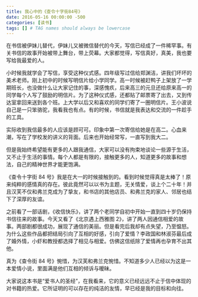 ```yaml
---
title: 我心中的《查令十字街84号》
date: 2016-05-16 00:00:00 -500
categories: [读书]
tags: [] # TAG names should always be lowercase
---
```


在书信被伊妹儿替代，伊妹儿又被微信替代的今天，写信已经成了一件稀罕事。有关书信的故事开始被带上舞台，带上荧幕。大家都觉得，写信真好，真美，我也要写给我最爱的人。

小时候我就学会了写信，享受这种仪式感。四年级写过信给郑渊洁，讲我们坏坏的美术老师。刚上初中的时候写明信片给小学同学。高一时候被赶鸭子上架放了一学期班长，也没做什么让大家记住的事，深感愧疚，后来高三的元旦还给原来高一的同学每个人写了鼓励的明信片。为了这种仪式感，还都贴了邮票寄了出去，又到传达室拿回来送到各个班。上大学以后又和喜欢的同学们寄了一圈明信片。王小波说自己是一只笨骆驼，我看我也有点。有的时候，书信就是我表达和交流的一件趁手的工具。

实际收到我信最多的人应该是顾可可。印象中第一次寄信给她是在高二。心血来潮，写在了学校发的讲义的背面。后来也开始经常写，一直写到我大二。

但是我始终希望能有更多的人跟我通信，大家可以没有拘束地谈论一些源于生活，又不止于生活的事情。每个人都是有限的，接触更多的人，知道更多的故事和想法，自己的精神世界才能更饱满。

《查令十字街 84 号》我是在大一的时候接触到的。看到时候觉得真是太棒了！原来纯粹的感情真的存在。彼此竟然可以以书为主题，无关情爱，谈上个二十年！并且汉芙不仅和弗兰克成为了挚友，和书店的其他店员、和弗兰克的家人、邻居也结下了深厚的友谊。

之前看了一部话剧，《收信快乐》，讲了两个老同学自初中开始一直到四十岁仍保持书信往来的故事。今天又看了《北京遇上西雅图 2》，讲了两人因通信相爱的故事。两部剧都很成功，展现了通信的美丽。但是看完后我却有点失望，乃至愠怒。为什么这些作品都把结局引向了互相的好感，引向了爱情？李政国和林淑芬最后成了婚外情，小虾和教授都选择了相见与相爱。仿佛这信纸除了爱情再也孕育不出其他。

真为《查令街 84 号》惋惜，为汉芙和弗兰克惋惜。不知道多少人已经以为这是一本爱情小说，里面满是他们互相的倾诉与暧昧。

大家说这本书是“爱书人的圣经”，在我看来，它的意义已经远远不止于信中体现的对书籍的热爱。它所证明的可以存在的纯洁的友情，早已经是我的目标和向往。
